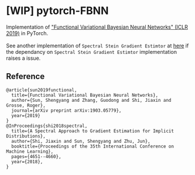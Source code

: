 # [WIP] pytorch-FBNN
Implementation of ["Functional Variational Bayesian Neural Networks" (ICLR 2019)](https://arxiv.org/abs/1903.05779) in PyTorch.<br>
<br>
See another implementation of `Spectral Stein Gradient Estimtor` at [here](https://github.com/AntixK/Spectral-Stein-Gradient) if the dependancy on `Spectral Stein Gradient Estimtor` implementation raises a issue.

## Reference
```
@article{sun2019functional,
  title={Functional Variational Bayesian Neural Networks},
  author={Sun, Shengyang and Zhang, Guodong and Shi, Jiaxin and Grosse, Roger},
  journal={arXiv preprint arXiv:1903.05779},
  year={2019}
}
@InProceedings{shi2018spectral,
  title={A Spectral Approach to Gradient Estimation for Implicit Distributions},
  author={Shi, Jiaxin and Sun, Shengyang and Zhu, Jun},
  booktitle={Proceedings of the 35th International Conference on Machine Learning},
  pages={4651--4660},
  year={2018},
}
```
